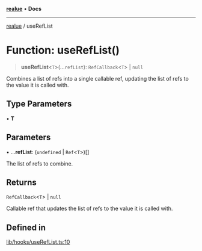 [**realue**](../README.md) • **Docs**

***

[realue](../README.md) / useRefList

# Function: useRefList()

> **useRefList**\<`T`\>(...`refList`): `RefCallback`\<`T`\> \| `null`

Combines a list of refs into a single callable ref, updating the list of refs to the value it is called with.

## Type Parameters

• **T**

## Parameters

• ...**refList**: (`undefined` \| `Ref`\<`T`\>)[]

The list of refs to combine.

## Returns

`RefCallback`\<`T`\> \| `null`

Callable ref that updates the list of refs to the value it is called with.

## Defined in

[lib/hooks/useRefList.ts:10](https://github.com/nevoland/realue/blob/3f70cb4d9fb06b3cde8060aa67f306f2aaa9dc1d/lib/hooks/useRefList.ts#L10)

